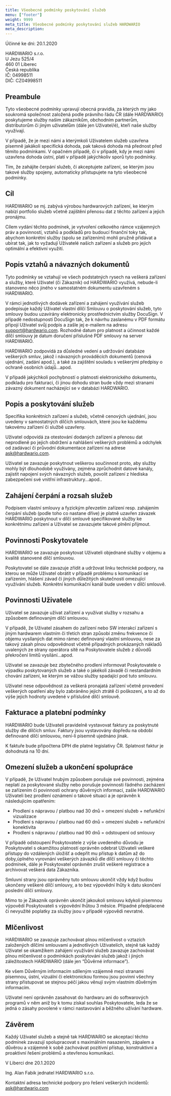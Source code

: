 ```yaml
---
title: Všeobecné podmínky poskytování služeb
menu: ["footer"]
weight: 9999
meta_title: Všeobecné podmínky poskytování služeb HARDWARIO
meta_description:
---
```


Účinné ke dni: 20.1.2020

HARDWARIO s.r.o.   <br/>
U Jezu 525/4<br/>
460 01 Liberec<br/>
Česká republika<br/>
IČ: 04998511<br/>
DIČ: CZ04998511<br/>

## Preambule
Tyto všeobecné podmínky upravují obecná pravidla, za kterých my jako soukromá společnost založená podle právního řádu ČR (dále HARDWARIO) poskytujeme služby našim zákazníkům, obchodním partnerům, distributorům či jiným uživatelům (dále jen Uživatel/é), kteří naše služby využívají.

V případě, že je mezi námi a kterýmkoli Uživatelem služeb uzavřena písemně jakákoli specifická dohoda, pak taková dohoda má přednost před těmito podmínkami. V opačném případě, či v případě, kdy je mezi námi uzavřena dohoda ústní, platí v případě jakýchkoliv sporů tyto podmínky.

Tím, že zahájíte čerpání služeb, či akceptujete zařízení, se kterým jsou takové služby spojeny, automaticky přistupujete na tyto všeobecné podmínky.

## Cíl
HARDWARIO se mj. zabývá výrobou hardwarových zařízení, ke kterým nabízí portfolio služeb včetně zajištění přenosu dat z těchto zařízení a jejich pronájmu.

Cílem vydání těchto podmínek, je vytvoření celkového rámce vzájemných práv a povinností, vztahů a podkladů pro budoucí finanční toky tak, abychom konkrétní služby (spolu se zařízeními) mohli pružně přidávat a ubírat tak, jak to vyžadují Uživatelé našich zařízení a služeb pro jejich optimální a efektivní využití.


## Popis vztahů a návazných dokumentů
Tyto podmínky se vztahují ve všech podstatných rysech na veškerá zařízení a služby, které Uživatel (či Zákazník) od HARDWARIO využívá, nebude-li stanoveno něco jiného v samostatném dokumentu uzavřeném s HARDWARIO.

V rámci jednotlivých dodávek zařízení a zahájení využívání služeb podepisuje každý Uživatel vlastní dílčí  Smlouvu o poskytování služeb, tyto smlouvy budou uzavírány elektronicky prostřednictvím služby DocuSign. V případě nedostupnosti DocuSign tak, že k návrhu zaslanému v PDF formátu připojí Uživatel svůj podpis a zašle jej e-mailem na adresu support@hardwario.com. Rozhodné datum pro platnost a účinnost každé dílčí smlouvy je datum doručení příslušné PDF smlouvy na server HARDWARIO.

HARDWARIO zodpovídá za důsledné vedení a udržování databáze veškerých smluv, jakož i návazných prováděcích dokumentů (cenová ujednání, zadání apod.), a také za zajištění souladu s veškerými předpisy o ochraně osobních údajů...apod.

V případě jakýchkoli pochybností o platnosti elektronického dokumentu, podkladu pro fakturaci, či jinou dohodu stran bude vždy mezi stranami závazný dokument nacházející se v databázi HARDWARIO.

## Popis a poskytování služeb
Specifika konkrétních zařízení a služeb, včetně cenových ujednání, jsou uvedeny v samostatných dílčích smlouvách, které jsou ke každému takovému zařízení či službě uzavřeny.

Uživatel odpovídá za otestování dodaných zařízení a přenosu dat neprodleně po jejich obdržení a nahlášení veškerých problémů a odchylek od zadávací či průvodní dokumentace zařízení na adrese [ask@hardwario.com](mailto:ask@hardwario.com).

Uživatel se zavazuje poskytnout veškerou součinnost proto, aby služby mohly být dlouhodobě využívány, zejména zprůchodnit datové kanály, zajistit napojení svých návazných služeb, povolit zařízení z hlediska zabezpečení své vnitřní infrastruktury...apod..

## Zahájení čerpání a rozsah služeb
Podpisem vlastní smlouvy a fyzickým převzetím zařízení resp. zahájením čerpání služeb (podle toho co nastane dříve) je platně uzavřen závazek HARDWARIO poskytnout v dílčí smlouvě specifikované služby ke konkrétnímu zařízení a Uživatel se zavazujete takové plnění přijmout.


## Povinnosti Poskytovatele
HARDWARIO se zavazuje poskytovat Uživateli objednané služby v objemu a kvalitě stanovené dílčí smlouvou.

Poskytovatel se dále zavazuje zřídit a udržovat linku technické podpory, na kterou se může Uživatel obrátit v případě problému s komunikací se zařízením, hlášení závad či jiných důležitých skutečností omezující využívání služeb. Konkrétní komunikační kanál bude uveden v dílčí smlouvě.

## Povinnosti Uživatele
Uživatel se zavazuje užívat zařízení a využívat služby v rozsahu a způsobem definovaným dílčí smlouvou.

V případě, že Uživatel zásahem do zařízení nebo SW interakcí zařízení s jiným hardwarem vlastním či třetích stran způsobí změnu frekvence či objemu vysílaných dat mimo rámec definovaný vlastní smlouvou, nese za takový zásah plnou odpovědnost včetně případných prokázaných nákladů uvalených ze strany operátora sítě na Poskytovatele služeb z důvodů překročení limitů vysílání...apod.

Uživatel se zavazuje bez zbytečného prodlení informovat Poskytovatele o výpadku poskytovaných služeb a také o jakékoli závadě či nestandardním chování zařízení, ke kterým se vážou služby spadající pod tuto smlouvu.

Uživatel nese odpovědnost za veškerá pronajatá zařízení včetně provedení veškerých opatření aby bylo zabráněno jejich ztrátě či poškození, a to až do výše jejich hodnoty uvedené v příslušné dílčí smlouvě.

## Fakturace a platební podmínky
HARDWARIO bude Uživateli pravidelně vystavovat faktury za poskytnuté služby dle dílčích smluv. Faktury jsou vystavovány dopředu na období definované dílčí smlouvou, není-li písemně ujednáno jinak.

K faktuře bude připočtena DPH dle platné legislativy ČR. Splatnost faktur je dohodnutá na 10 dní.

## Omezení služeb a ukončení spolupráce
V případě, že Uživatel hrubým způsobem porušuje své povinnosti, zejména neplatí za poskytované služby nebo porušuje povinnosti řádného zacházení se zařízením či povinnosti ochrany důvěrných informací, zašle HARDWARIO Uživateli bez prodlení oznámení o takové situaci a je oprávněn k následujícím opatřením:

* Prodlení s nápravou / platbou nad 30 dnů = omezení služeb + nefunkční vizualizace
* Prodlení s nápravou / platbou nad 60 dnů = omezení služeb + nefunkční konektivita
* Prodlení s nápravou / platbou nad 90 dnů = odstoupení od smlouvy

V případě odstoupení Poskytovatele z výše uvedeného důvodu je Poskytovatel s okamžitou platností oprávněn odebrat Uživateli veškeré přístupy do vzdálených úložišť a odepřít mu přístup k datům až do doby,úplného vyrovnání veškerých závazků dle dílčí smlouvy či těchto podmínek, dále je Poskytovatel oprávněn zrušit veškeré registrace a archivovat veškerá data Zákazníka.

Smluvní strany jsou oprávněny tuto smlouvu ukončit vždy když budou ukončeny veškeré dílčí smlouvy, a to bez výpovědní lhůty k datu skončení poslední dílčí smlouvy.

Mimo to je Zákazník oprávněn ukončit jakoukoli smlouvu kdykoli písemnou výpovědí Poskytovateli s výpovědní lhůtou 3 měsíce. Případné předplacené či nevyužité poplatky za služby jsou v případě výpovědi nevratné.

## Mlčenlivost
HARDWARIO se zavazuje zachovávat plnou mlčenlivost o vztazích založených dílčími smlouvami a jednotlivých Uživatelích, stejně tak každý Uživatel se okamžikem zahájení využívání služeb zavazuje zachovávat plnou mlčenlivost o podmínkách poskytování služeb jakož i jiných záležitostech HARDWARIO (dále jen “Důvěrné informace”).

Ke všem Důvěrným informacím sdíleným vzájemně mezi stranami písemnou, ústní, vizuální či elektronickou formou jsou povinni všechny strany přistupovat se stejnou péčí jakou věnují svým vlastním důvěrným informacím.

Uživatel není oprávněn zasahovat do hardwaru ani do softwarových programů v něm aniž by k tomu získal souhlas Poskytovatele, leda že se jedná o zásahy povolené v rámci nastavování a běžného užívání hardware.

## Závěrem
Každý Uživatel služeb a stejně tak HARDWARIO se akceptací těchto podmínek zavazují spolupracovat   s maximálním nasazením, zápalem a důvěrou a vzájemně k sobě zachovávat pozitivní přístup, konstruktivní a proaktivní řešení problémů a otevřenou komunikaci.


V Liberci dne 	20.1.2020


Ing. Alan Fabik
jednatel HARDWARIO s.r.o.

Kontaktní adresa technické podpory pro řešení veškerých incidentů: [ask@hardwario.com](mailto:ask@hardwario.com)
